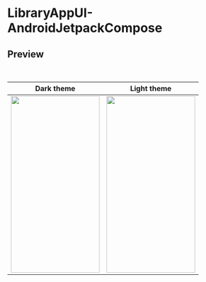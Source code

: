 # LibraryAppUI-AndroidJetpackCompose

## Preview
<div align="center">
<br/>

Dark theme            |  Light theme
:-------------------------:|:-------------------------:
<img src="https://user-images.githubusercontent.com/51374446/153317636-d1652fe2-164a-405d-ac36-2cfb3f87109d.gif" width="200" height="400" />  | <img src="https://user-images.githubusercontent.com/51374446/153317747-8809b93f-eaf2-40ee-ac78-4ea9fddef0c1.gif" width="200" height="400" />


</div>
